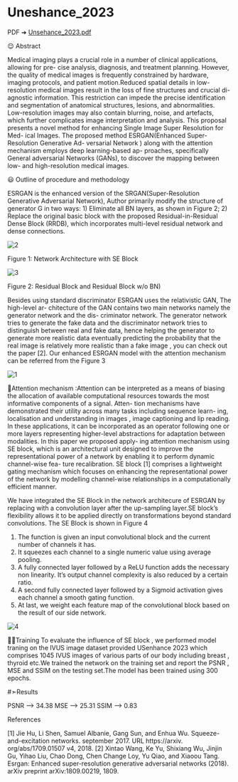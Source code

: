 # Uneshance_2023
PDF ➜ [Unsehance_2023.pdf](https://github.com/Smruti0603/Uneshance_2023/files/12482798/Unsehance_2023.pdf)

😌 Abstract


Medical imaging plays a crucial role in a number of clinical applications, allowing for pre- cise analysis, diagnosis, and treatment planning. However, the quality of medical images is frequently constrained by hardware, imaging protocols, and patient motion.Reduced spatial details in low-resolution medical images result in the loss of fine structures and crucial di- agnostic information. This restriction can impede the precise identification and segmentation of anatomical structures, lesions, and abnormalities. Low-resolution images may also contain blurring, noise, and artefacts, which further complicates image interpretation and analysis.
This proposal presents a novel method for enhancing Single Image Super Resolution for Med- ical Images. The proposed method ESRGAN(Enhanced Super-Resolution Generative Ad- versarial Network ) along with the attention mechanism employs deep learning-based ap- proaches, specifically General adversarial Networks (GANs), to discover the mapping between low- and high-resolution medical images.



😃 Outline of procedure and methodology


ESRGAN is the enhanced version of the SRGAN(Super-Resolution Generative Adversarial Network), Author primarily modify the structure of generator G in two ways: 1) Eliminate all BN layers, as shown in Figure 2; 2) Replace the original basic block with the proposed Residual-in-Residual Dense Block (RRDB), which incorporates multi-level residual network and dense connections.



![2](https://github.com/Smruti0603/Uneshance_2023/assets/121166411/8c1ac266-76bf-45a4-adb4-6da84407fe3b)


Figure 1: Network Architecture with SE Block


![3](https://github.com/Smruti0603/Uneshance_2023/assets/121166411/f0dd4c66-11c4-4550-b789-3d6c474547cb)


Figure 2: Residual Block and Residual Block w/o BN)



Besides using standard discriminator ESRGAN uses the relativistic GAN, The high-level ar- chitecture of the GAN contains two main networks namely the generator network and the dis- criminator network. The generator network tries to generate the fake data and the discriminator network tries to distinguish between real and fake data, hence helping the generator to generate more realistic data eventually predicting the probability that the real image is relatively more realistic than a fake image , you can check out the paper [2].
Our enhanced ESRGAN model with the attention mechanism can be referred from the Figure 3

![1](https://github.com/Smruti0603/Uneshance_2023/assets/121166411/e382277b-2b70-45d6-b63d-b4073397acde)

👀Attention mechanism :Attention can be interpreted as a means of biasing the allocation of available computational resources towards the most informative components of a signal. Atten- tion mechanisms have demonstrated their utility across many tasks including sequence learn- ing, localisation and understanding in images , image captioning and lip reading. In these applications, it can be incorporated as an operator following one or more layers representing higher-level abstractions for adaptation between modalities. In this paper we proposed apply- ing attention mechanism using SE block, which is an architectural unit designed to improve the representational power of a network by enabling it to perform dynamic channel-wise fea- ture recalibration. SE block [1] comprises a lightweight gating mechanism which focuses on enhancing the representational power of the network by modelling channel-wise relationships in a computationally efficient manner.


We have integrated the SE Block in the network architecure of ESRGAN by replacing with a convolution layer after the up-sampling layer.SE block’s flexibility allows it to be applied directly on transformations beyond standard convolutions. The SE Block is shown in Figure 4
1. The function is given an input convolutional block and the current number of channels it has.
2. It squeezes each channel to a single numeric value using average pooling.
3. A fully connected layer followed by a ReLU function adds the necessary non linearity. It’s output channel complexity is also reduced by a certain ratio.
4. A second fully connected layer followed by a Sigmoid activation gives each channel a smooth gating function.
5. At last, we weight each feature map of the convolutional block based on the result of our side network.


![4](https://github.com/Smruti0603/Uneshance_2023/assets/121166411/9f127940-8eb7-48bf-a416-380a26e19b10)


💪🏽Training
To evaluate the influence of SE block , we performed model traning on the IVUS image dataset provided USenhance 2023 which comprises 1045 IVUS images of various parts of our body including breast , thyroid etc.We trained the network on the training set and report the PSNR , MSE and SSIM on the testing set.The model has been trained using 300 epochs.

#➣Results

PSNR --> 34.38 
MSE --> 25.31 
SSIM --> 0.83

References

[1] Jie Hu, Li Shen, Samuel Albanie, Gang Sun, and Enhua Wu. Squeeze-and-excitation networks. september 2017. URL https://arxiv. org/abs/1709.01507 v4, 2018.
[2] Xintao Wang, Ke Yu, Shixiang Wu, Jinjin Gu, Yihao Liu, Chao Dong, Chen Change Loy, Yu Qiao, and Xiaoou Tang. Esrgan: Enhanced super-resolution generative adversarial networks (2018). arXiv preprint arXiv:1809.00219, 1809.




